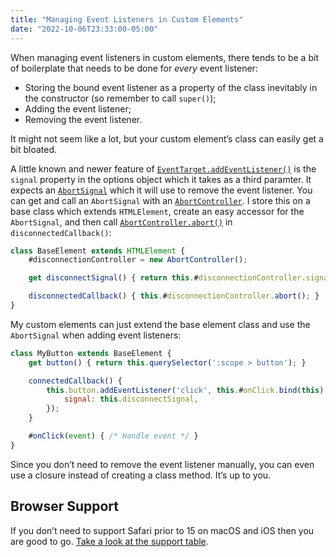 ```yaml
---
title: "Managing Event Listeners in Custom Elements"
date: "2022-10-06T23:33:00-05:00"
---
```


When managing event listeners in custom elements, there tends to be a
bit of boilerplate that needs to be done for _every_ event listener:

- Storing the bound event listener as a property of the class inevitably
	in the constructor (so remember to call `super()`);
- Adding the event listener;
- Removing the event listener.

It might not seem like a lot, but your custom element’s class can easily
get a bit bloated.

A little known and newer feature of [`EventTarget.addEventListener()`][]
is the `signal` property in the options object which it takes as a third
paramter. It expects an [`AbortSignal`][] which it will use to remove
the event listener. You can get and call an `AbortSignal` with an
[`AbortController`][]. I store this on a base class which extends
`HTMLElement`, create an easy accessor for the `AbortSignal`, and then
call [`AbortController.abort()`][] in `disconnectedCallback()`:

[`EventTarget.addEventListener()`]: http://developer.mozilla.org/en-US/docs/Web/API/EventTarget/addEventListener
[`AbortSignal`]: http://developer.mozilla.org/en-US/docs/Web/API/AbortSignal
[`AbortController`]: http://developer.mozilla.org/en-US/docs/Web/API/AbortController
[`AbortController.abort()`]: http://developer.mozilla.org/en-US/docs/Web/API/AbortController/abort

```javascript
class BaseElement extends HTMLElement {
	#disconnectionController = new AbortController();

	get disconnectSignal() { return this.#disconnectionController.signal; }

	disconnectedCallback() { this.#disconnectionController.abort(); }
}
```

My custom elements can just extend the base element class and use the
`AbortSignal` when adding event listeners:

```javascript
class MyButton extends BaseElement {
	get button() { return this.querySelector(':scope > button'); }

	connectedCallback() {
		this.button.addEventListener('click', this.#onClick.bind(this), {
			signal: this.disconnectSignal,
		});
	}

	#onClick(event) { /* Handle event */ }
}
``` 

Since you don’t need to remove the event listener manually, you can even
use a closure instead of creating a class method. It’s up to you.

## Browser Support

If you don’t need to support Safari prior to 15 on macOS and iOS then
you are good to go. [Take a look at the support table](https://caniuse.com/mdn-api_eventtarget_addeventlistener_options_parameter_options_signal_parameter).
